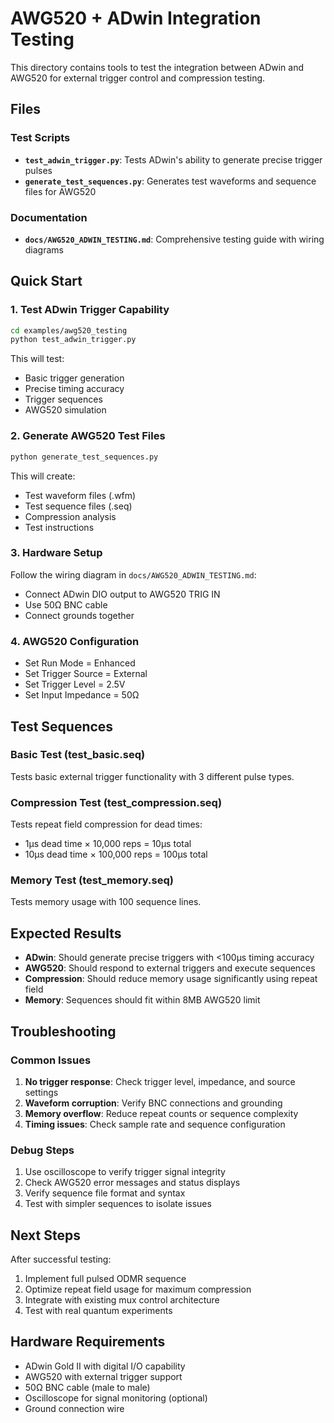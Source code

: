 # AWG520 + ADwin Integration Testing

This directory contains tools to test the integration between ADwin and AWG520 for external trigger control and compression testing.

## Files

### Test Scripts
- **`test_adwin_trigger.py`**: Tests ADwin's ability to generate precise trigger pulses
- **`generate_test_sequences.py`**: Generates test waveforms and sequence files for AWG520

### Documentation
- **`docs/AWG520_ADWIN_TESTING.md`**: Comprehensive testing guide with wiring diagrams

## Quick Start

### 1. Test ADwin Trigger Capability
```bash
cd examples/awg520_testing
python test_adwin_trigger.py
```

This will test:
- Basic trigger generation
- Precise timing accuracy
- Trigger sequences
- AWG520 simulation

### 2. Generate AWG520 Test Files
```bash
python generate_test_sequences.py
```

This will create:
- Test waveform files (.wfm)
- Test sequence files (.seq)
- Compression analysis
- Test instructions

### 3. Hardware Setup
Follow the wiring diagram in `docs/AWG520_ADWIN_TESTING.md`:
- Connect ADwin DIO output to AWG520 TRIG IN
- Use 50Ω BNC cable
- Connect grounds together

### 4. AWG520 Configuration
- Set Run Mode = Enhanced
- Set Trigger Source = External
- Set Trigger Level = 2.5V
- Set Input Impedance = 50Ω

## Test Sequences

### Basic Test (test_basic.seq)
Tests basic external trigger functionality with 3 different pulse types.

### Compression Test (test_compression.seq)
Tests repeat field compression for dead times:
- 1μs dead time × 10,000 reps = 10μs total
- 10μs dead time × 100,000 reps = 100μs total

### Memory Test (test_memory.seq)
Tests memory usage with 100 sequence lines.

## Expected Results

- **ADwin**: Should generate precise triggers with <100μs timing accuracy
- **AWG520**: Should respond to external triggers and execute sequences
- **Compression**: Should reduce memory usage significantly using repeat field
- **Memory**: Sequences should fit within 8MB AWG520 limit

## Troubleshooting

### Common Issues
1. **No trigger response**: Check trigger level, impedance, and source settings
2. **Waveform corruption**: Verify BNC connections and grounding
3. **Memory overflow**: Reduce repeat counts or sequence complexity
4. **Timing issues**: Check sample rate and sequence configuration

### Debug Steps
1. Use oscilloscope to verify trigger signal integrity
2. Check AWG520 error messages and status displays
3. Verify sequence file format and syntax
4. Test with simpler sequences to isolate issues

## Next Steps

After successful testing:
1. Implement full pulsed ODMR sequence
2. Optimize repeat field usage for maximum compression
3. Integrate with existing mux control architecture
4. Test with real quantum experiments

## Hardware Requirements

- ADwin Gold II with digital I/O capability
- AWG520 with external trigger support
- 50Ω BNC cable (male to male)
- Oscilloscope for signal monitoring (optional)
- Ground connection wire
